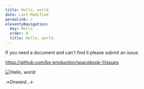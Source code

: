 ```yaml
---
title: Hello, world.
date: Last Modified
permalink: /
eleventyNavigation:
  key: Hello
  order: 0
  title: Hello, world.
---
```

If you need a document and can't find it please submit an issue. 

https://github.com/bs-production/spacebook-1/issues


![Hello, world](/content/images/hello.jpg)

->*Onward...*<-



